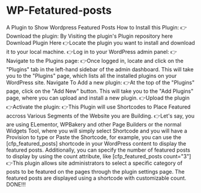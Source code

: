 # WP-Fetatured-posts
A Plugin to Show Wordpress Featured Posts
How to Install this Plugin:
👉Download the plugin: By Visiting the plugin's Plugin repository here Download Plugin Here
👉Locate the plugin you want to install and download it to your local machine.
👉Log in to your WordPress admin panel:
👉Navigate to the Plugins page:
👉Once logged in, locate and click on the "Plugins" tab in the left-hand sidebar of the admin dashboard.
This will take you to the "Plugins" page, which lists all the installed plugins on your WordPress site. Navigate To Add a new plugin:
👉At the top of the "Plugins" page, click on the "Add New" button.
This will take you to the "Add Plugins" page, where you can upload and install a new plugin.
👉Upload the plugin
👉Activate the plugin:
👉This Plugin will use Shortcodes to Place Featured accross Various Segments of the Website you are Building.
👉Let's say, you are using ELementor, WPBakery and other Page Builders or the normal Widgets Tool, where you will simply select Shortcode and you will have a Provision to type or Paste the Shortcode, for example, you can use the [cfp_featured_posts] shortcode in your WordPress content to display the featured posts. Additionally, you can specify the number of featured posts to display by using the count attribute, like [cfp_featured_posts count="3"]
👉This plugin allows site administrators to select a specific category of posts to be featured on the pages through the plugin settings page. The featured posts are displayed using a shortcode with customizable count.
DONE!!!
